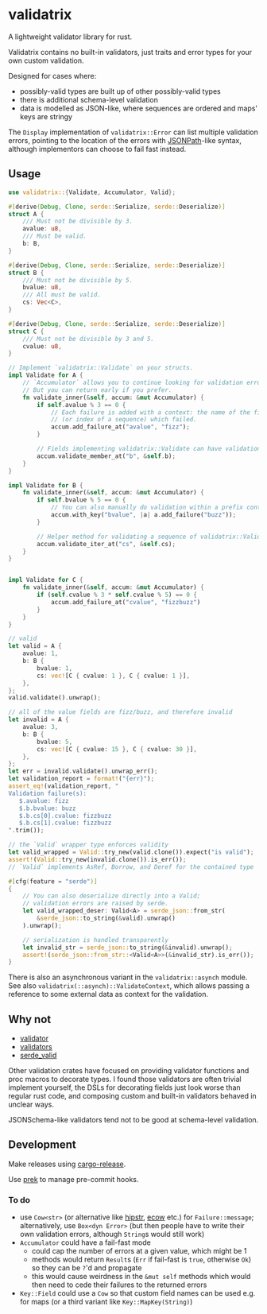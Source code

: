 # validatrix

A lightweight validator library for rust.

Validatrix contains no built-in validators, just traits and error types for your own custom validation.

Designed for cases where:

- possibly-valid types are built up of other possibly-valid types
- there is additional schema-level validation
- data is modelled as JSON-like, where sequences are ordered and maps' keys are stringy

The `Display` implementation of `validatrix::Error` can list multiple validation errors,
pointing to the location of the errors with [JSONPath](https://jsonpath.com/)-like syntax,
although implementors can choose to fail fast instead.

## Usage

```rust
use validatrix::{Validate, Accumulator, Valid};

#[derive(Debug, Clone, serde::Serialize, serde::Deserialize)]
struct A {
    /// Must not be divisible by 3.
    avalue: u8,
    /// Must be valid.
    b: B,
}

#[derive(Debug, Clone, serde::Serialize, serde::Deserialize)]
struct B {
    /// Must not be divisible by 5.
    bvalue: u8,
    /// All must be valid.
    cs: Vec<C>,
}

#[derive(Debug, Clone, serde::Serialize, serde::Deserialize)]
struct C {
    /// Must not be divisible by 3 and 5.
    cvalue: u8,
}

// Implement `validatrix::Validate` on your structs.
impl Validate for A {
    // `Accumulator` allows you to continue looking for validation errors after the first.
    // But you can return early if you prefer.
    fn validate_inner(&self, accum: &mut Accumulator) {
        if self.avalue % 3 == 0 {
            // Each failure is added with a context: the name of the field
            // (or index of a sequence) which failed.
            accum.add_failure_at("avalue", "fizz");
        }

        // Fields implementing validatrix::Validate can have validation errors accumulated too.
        accum.validate_member_at("b", &self.b);
    }
}

impl Validate for B {
    fn validate_inner(&self, accum: &mut Accumulator) {
        if self.bvalue % 5 == 0 {
            // You can also manually do validation within a prefix context
            accum.with_key("bvalue", |a| a.add_failure("buzz"));
        }

        // Helper method for validating a sequence of validatrix::Validate structs
        accum.validate_iter_at("cs", &self.cs);
    }
}


impl Validate for C {
    fn validate_inner(&self, accum: &mut Accumulator) {
        if (self.cvalue % 3 * self.cvalue % 5) == 0 {
            accum.add_failure_at("cvalue", "fizzbuzz")
        }
    }
}

// valid
let valid = A {
    avalue: 1,
    b: B {
        bvalue: 1,
        cs: vec![C { cvalue: 1 }, C { cvalue: 1 }],
    },
};
valid.validate().unwrap();

// all of the value fields are fizz/buzz, and therefore invalid
let invalid = A {
    avalue: 3,
    b: B {
        bvalue: 5,
        cs: vec![C { cvalue: 15 }, C { cvalue: 30 }],
    },
};
let err = invalid.validate().unwrap_err();
let validation_report = format!("{err}");
assert_eq!(validation_report, "
Validation failure(s):
   $.avalue: fizz
   $.b.bvalue: buzz
   $.b.cs[0].cvalue: fizzbuzz
   $.b.cs[1].cvalue: fizzbuzz
".trim());

// the `Valid` wrapper type enforces validity
let valid_wrapped = Valid::try_new(valid.clone()).expect("is valid");
assert!(Valid::try_new(invalid.clone()).is_err());
// `Valid` implements AsRef, Borrow, and Deref for the contained type

#[cfg(feature = "serde")]
{
    // You can also deserialize directly into a Valid;
    // validation errors are raised by serde.
    let valid_wrapped_deser: Valid<A> = serde_json::from_str(
        &serde_json::to_string(&valid).unwrap()
    ).unwrap();

    // serialization is handled transparently
    let invalid_str = serde_json::to_string(&invalid).unwrap();
    assert!(serde_json::from_str::<Valid<A>>(&invalid_str).is_err());
}

```

There is also an asynchronous variant in the `validatrix::asynch` module.
See also `validatrix(::asynch)::ValidateContext`,
which allows passing a reference to some external data as context for the validation.

## Why not

- [validator](https://crates.io/crates/validator)
- [validators](https://crates.io/crates/validators)
- [serde_valid](https://crates.io/crates/serde_valid)

Other validation crates have focused on providing validator functions and proc macros to decorate types.
I found those validators are often trivial implement yourself,
the DSLs for decorating fields just look worse than regular rust code,
and composing custom and built-in validators behaved in unclear ways.

JSONSchema-like validators tend not to be good at schema-level validation.

## Development

Make releases using [cargo-release](https://github.com/crate-ci/cargo-release).

Use [prek](https://github.com/j178/prek) to manage pre-commit hooks.

### To do

- use `Cow<str>` (or alternative like [hipstr](https://crates.io/crates/hipstr), [ecow](https://crates.io/crates/ecow) etc.) for `Failure::message`;
  alternatively, use `Box<dyn Error>` (but then people have to write their own validation errors, although `String`s would still work)
- `Accumulator` could have a fail-fast mode
  - could cap the number of errors at a given value, which might be 1
  - methods would return `Result`s (`Err` if fail-fast is `true`, otherwise `Ok`) so they can be `?`'d and propagate
  - this would cause weirdness in the `&mut self` methods which would then need to cede their failures to the returned errors
- `Key::Field` could use a `Cow` so that custom field names can be used e.g. for maps (or a third variant like `Key::MapKey(String)`)
